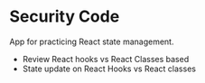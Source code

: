 # Security Code

App for practicing React state management.


- Review React hooks vs React Classes based
- State update on React Hooks vs React classes
